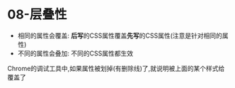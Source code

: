 # 08-层叠性

- 相同的属性会覆盖: **后写**的CSS属性覆盖**先写**的CSS属性(注意是针对相同的属性)
- 不同的属性会叠加: 不同的CSS属性都生效

Chrome的调试工具中,如果属性被划掉(有删除线)了,就说明被上面的某个样式给覆盖了
